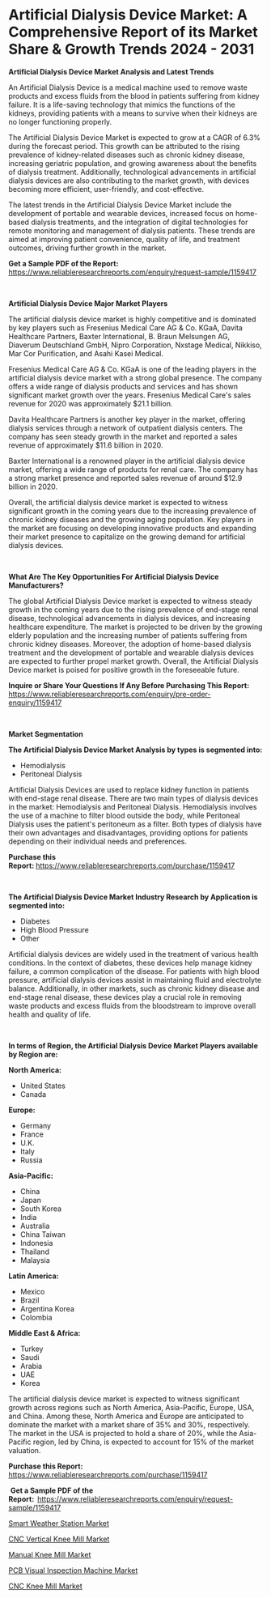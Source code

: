 <p><h1>Artificial Dialysis Device Market: A Comprehensive Report of its Market Share & Growth Trends 2024 - 2031</h1></p><p><strong>Artificial Dialysis Device Market Analysis and Latest Trends</strong></p>
<p><p>An Artificial Dialysis Device is a medical machine used to remove waste products and excess fluids from the blood in patients suffering from kidney failure. It is a life-saving technology that mimics the functions of the kidneys, providing patients with a means to survive when their kidneys are no longer functioning properly.</p><p>The Artificial Dialysis Device Market is expected to grow at a CAGR of 6.3% during the forecast period. This growth can be attributed to the rising prevalence of kidney-related diseases such as chronic kidney disease, increasing geriatric population, and growing awareness about the benefits of dialysis treatment. Additionally, technological advancements in artificial dialysis devices are also contributing to the market growth, with devices becoming more efficient, user-friendly, and cost-effective.</p><p>The latest trends in the Artificial Dialysis Device Market include the development of portable and wearable devices, increased focus on home-based dialysis treatments, and the integration of digital technologies for remote monitoring and management of dialysis patients. These trends are aimed at improving patient convenience, quality of life, and treatment outcomes, driving further growth in the market.</p></p>
<p><strong>Get a Sample PDF of the Report:&nbsp;</strong> <a href="https://www.reliableresearchreports.com/enquiry/request-sample/1159417">https://www.reliableresearchreports.com/enquiry/request-sample/1159417</a></p>
<p>&nbsp;</p>
<p><strong>Artificial Dialysis Device Major Market Players</strong></p>
<p><p>The artificial dialysis device market is highly competitive and is dominated by key players such as Fresenius Medical Care AG & Co. KGaA, Davita Healthcare Partners, Baxter International, B. Braun Melsungen AG, Diaverum Deutschland GmbH, Nipro Corporation, Nxstage Medical, Nikkiso, Mar Cor Purification, and Asahi Kasei Medical.</p><p>Fresenius Medical Care AG & Co. KGaA is one of the leading players in the artificial dialysis device market with a strong global presence. The company offers a wide range of dialysis products and services and has shown significant market growth over the years. Fresenius Medical Care's sales revenue for 2020 was approximately $21.1 billion.</p><p>Davita Healthcare Partners is another key player in the market, offering dialysis services through a network of outpatient dialysis centers. The company has seen steady growth in the market and reported a sales revenue of approximately $11.6 billion in 2020.</p><p>Baxter International is a renowned player in the artificial dialysis device market, offering a wide range of products for renal care. The company has a strong market presence and reported sales revenue of around $12.9 billion in 2020.</p><p>Overall, the artificial dialysis device market is expected to witness significant growth in the coming years due to the increasing prevalence of chronic kidney diseases and the growing aging population. Key players in the market are focusing on developing innovative products and expanding their market presence to capitalize on the growing demand for artificial dialysis devices.</p></p>
<p>&nbsp;</p>
<p><strong>What Are The Key Opportunities For Artificial Dialysis Device Manufacturers?</strong></p>
<p><p>The global Artificial Dialysis Device market is expected to witness steady growth in the coming years due to the rising prevalence of end-stage renal disease, technological advancements in dialysis devices, and increasing healthcare expenditure. The market is projected to be driven by the growing elderly population and the increasing number of patients suffering from chronic kidney diseases. Moreover, the adoption of home-based dialysis treatment and the development of portable and wearable dialysis devices are expected to further propel market growth. Overall, the Artificial Dialysis Device market is poised for positive growth in the foreseeable future.</p></p>
<p><strong>Inquire or Share Your Questions If Any Before Purchasing This Report:</strong> <a href="https://www.reliableresearchreports.com/enquiry/pre-order-enquiry/1159417">https://www.reliableresearchreports.com/enquiry/pre-order-enquiry/1159417</a></p>
<p>&nbsp;</p>
<p><strong>Market Segmentation</strong></p>
<p><strong>The Artificial Dialysis Device Market Analysis by types is segmented into:</strong></p>
<p><ul><li>Hemodialysis</li><li>Peritoneal Dialysis</li></ul></p>
<p><p>Artificial Dialysis Devices are used to replace kidney function in patients with end-stage renal disease. There are two main types of dialysis devices in the market: Hemodialysis and Peritoneal Dialysis. Hemodialysis involves the use of a machine to filter blood outside the body, while Peritoneal Dialysis uses the patient's peritoneum as a filter. Both types of dialysis have their own advantages and disadvantages, providing options for patients depending on their individual needs and preferences.</p></p>
<p><strong>Purchase this Report:&nbsp;</strong><a href="https://www.reliableresearchreports.com/purchase/1159417">https://www.reliableresearchreports.com/purchase/1159417</a></p>
<p>&nbsp;</p>
<p><strong>The Artificial Dialysis Device Market Industry Research by Application is segmented into:</strong></p>
<p><ul><li>Diabetes</li><li>High Blood Pressure</li><li>Other</li></ul></p>
<p><p>Artificial dialysis devices are widely used in the treatment of various health conditions. In the context of diabetes, these devices help manage kidney failure, a common complication of the disease. For patients with high blood pressure, artificial dialysis devices assist in maintaining fluid and electrolyte balance. Additionally, in other markets, such as chronic kidney disease and end-stage renal disease, these devices play a crucial role in removing waste products and excess fluids from the bloodstream to improve overall health and quality of life.</p></p>
<p>&nbsp;</p>
<p><strong>In terms of Region, the Artificial Dialysis Device Market Players available by Region are:</strong></p>
<p>
    <p> <strong> North America: </strong>
        <ul>
            <li>United States</li>
            <li>Canada</li>
        </ul>
        </p> 
    <p> <strong> Europe: </strong>
        <ul>
            <li>Germany</li>
            <li>France</li>
            <li>U.K.</li>
            <li>Italy</li>
            <li>Russia</li>
        </ul>
        </p> 
    <p> <strong> Asia-Pacific: </strong>
        <ul>
            <li>China</li>
            <li>Japan</li>
            <li>South Korea</li>
            <li>India</li>
            <li>Australia</li>
            <li>China Taiwan</li>
            <li>Indonesia</li>
            <li>Thailand</li>
            <li>Malaysia</li>
        </ul>
        </p> 
    <p> <strong> Latin America: </strong>
        <ul>
            <li>Mexico</li>
            <li>Brazil</li>
            <li>Argentina Korea</li>
            <li>Colombia</li>
        </ul>
        </p> 
    <p> <strong> Middle East & Africa: </strong>
        <ul>
            <li>Turkey</li>
            <li>Saudi</li>
            <li>Arabia</li>
            <li>UAE</li>
            <li>Korea</li>
        </ul>
    </p>
    </p>
<p><p>The artificial dialysis device market is expected to witness significant growth across regions such as North America, Asia-Pacific, Europe, USA, and China. Among these, North America and Europe are anticipated to dominate the market with a market share of 35% and 30%, respectively. The market in the USA is projected to hold a share of 20%, while the Asia-Pacific region, led by China, is expected to account for 15% of the market valuation.</p></p>
<p><strong>Purchase this Report: </strong><a href="https://www.reliableresearchreports.com/purchase/1159417">https://www.reliableresearchreports.com/purchase/1159417</a></p>
<p>&nbsp;<strong>Get a Sample PDF of the Report:&nbsp;&nbsp;</strong><a href="https://www.reliableresearchreports.com/enquiry/request-sample/1159417">https://www.reliableresearchreports.com/enquiry/request-sample/1159417</a></p>
<p><strong></strong></p>
<p><p><a href="https://medium.com/@anthonywade766/smart-weather-station-market-size-reveals-the-best-marketing-channels-in-global-industry-077cb39ebe7d">Smart Weather Station Market</a></p><p><a href="https://medium.com/@karleelakin435/cnc-vertical-knee-mill-market-insights-into-market-cagr-market-trends-and-growth-strategies-71005504917a">CNC Vertical Knee Mill Market</a></p><p><a href="https://medium.com/@karleelakin435/manual-knee-mill-market-analysis-and-sze-forecasted-for-period-from-2024-to-2031-251747122f9a">Manual Knee Mill Market</a></p><p><a href="https://medium.com/@anthonywade766/pcb-visual-inspection-machine-market-outlook-industry-overview-and-forecast-2024-to-2031-a18904c58552">PCB Visual Inspection Machine Market</a></p><p><a href="https://medium.com/@karleelakin435/cnc-knee-mill-market-analysis-and-sze-forecasted-for-period-from-2024-to-2031-55d1ffa5c717">CNC Knee Mill Market</a></p></p>